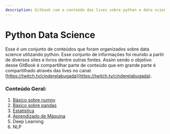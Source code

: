 ```yaml
---
description: Gitbook com o conteúdo das lives sobre python e data science.
---
```


# Python Data Science

Esse é um conjunto de conteúdos que foram organizados sobre data science utilizando python. Esse conjunto de informações foi reunido a partir de diversos sites e livros dentre outras fontes. Assim sendo o objetivo desse GitBook é compartilhar parte de conteúdo que em grande parte é compartilhado através das lives no canal: [https://twitch.tv/cinderelabugada](https://twitch.tv/cinderelabugada).

### Conteúdo Geral:

1. [Básico sobre numpy](conteudo/basico-de-numpy.md)
2. [Básico sobre pandas](conteudo/basico-sobre-pandas.md)
3. [Estatística](conteudo/estatistica.md)
4. [Aprendizado de Máquina](conteudo/aprendizado-de-maquina.md)
5. Deep Learning
6. NLP



